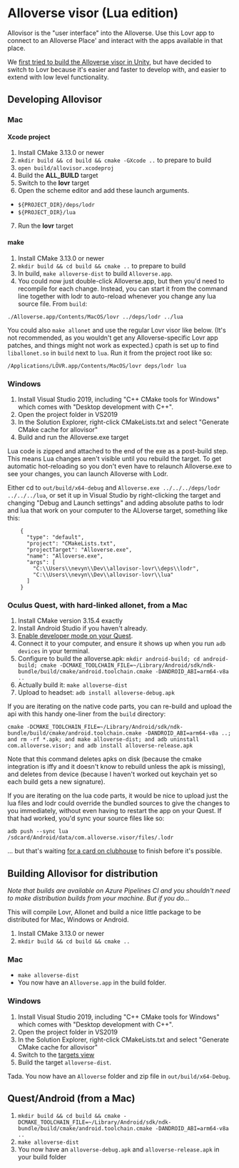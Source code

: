 # Alloverse visor (Lua edition)

Allovisor is the "user interface" into the Alloverse. Use this Lovr app to connect to an Alloverse Place' and interact with the apps available in that place.

We [first tried to build the Alloverse visor in Unity](https://github.com/alloverse/allovisor-unity),
but have decided to switch to Lovr because it's easier and faster to develop
with, and easier to extend with low level functionality.

## Developing Allovisor

### Mac

#### Xcode project

1. Install CMake 3.13.0 or newer
2. `mkdir build && cd build && cmake -GXcode ..` to prepare to build
3. `open build/allovisor.xcodeproj`
4. Build the **ALL_BUILD** target
5. Switch to the **lovr** target
6. Open the scheme editor and add these launch arguments. 
  - `${PROJECT_DIR}/deps/lodr`
  - `${PROJECT_DIR}/lua`
7. Run the **lovr** target

#### make

1. Install CMake 3.13.0 or newer
2. `mkdir build && cd build && cmake ..` to prepare to build
3. In build, `make alloverse-dist` to build `Alloverse.app`.
4. You could now just double-click Alloverse.app, but then you'd need to recompile
   for each change. Instead, you can start it from the command line together with
   lodr to auto-reload whenever you change any lua source file. From `build`:

`./Alloverse.app/Contents/MacOS/lovr ../deps/lodr ../lua`

You could also `make allonet` and use the regular Lovr visor like below. (It's not
recommended, as you wouldn't get any Alloverse-specific Lovr app patches, and things
might not work as expected.) cpath is set up to find
`liballonet.so` in `build` next to `lua`. Run it from the project root like so:

`/Applications/LÖVR.app/Contents/MacOS/lovr deps/lodr lua`

### Windows

1. Install Visual Studio 2019, including "C++ CMake tools for Windows" which comes with "Desktop development with C++".
2. Open the project folder in VS2019
3. In the Solution Explorer, right-click CMakeLists.txt and select "Generate CMake cache for allovisor"
4. Build and run the Alloverse.exe target

Lua code is zipped and attached to the end of the exe as a post-build step. This means Lua changes aren't
visible until you rebuild the target. To get automatic hot-reloading so you don't even have to relaunch
Alloverse.exe to see your changes, you can launch Alloverse with Lodr.

Either cd to `out/build/x64-debug` and `Alloverse.exe ../../../deps/lodr ../../../lua`, or set it up
in Visual Studio by right-clicking the target and changing "Debug and Launch settings" and adding
absolute paths to lodr and lua that work on your computer to the ALloverse target, something like this:

```
    {
      "type": "default",
      "project": "CMakeLists.txt",
      "projectTarget": "Alloverse.exe",
      "name": "Alloverse.exe",
      "args": [
        "C:\\Users\\nevyn\\Dev\\allovisor-lovr\\deps\\lodr",
        "C:\\Users\\nevyn\\Dev\\allovisor-lovr\\lua"
      ]
    }
```

### Oculus Quest, with hard-linked allonet, from a Mac

1. Install CMake version 3.15.4 exactly
2. Install Android Studio if you haven't already.
3. [Enable developer mode on your Quest](https://developer.oculus.com/documentation/quest/latest/concepts/mobile-device-setup-quest/).
4. Connect it to your computer, and ensure it shows up when you run `adb devices` in your terminal.
5. Configure to build the alloverse.apk: `mkdir android-build; cd android-build; cmake -DCMAKE_TOOLCHAIN_FILE=~/Library/Android/sdk/ndk-bundle/build/cmake/android.toolchain.cmake -DANDROID_ABI=arm64-v8a ..`
6. Actually build it: `make alloverse-dist`
7. Upload to headset: `adb install alloverse-debug.apk`

If you are iterating on the native code parts, you can re-build and upload the api with this handy one-liner
from the `build` directory:

`cmake -DCMAKE_TOOLCHAIN_FILE=~/Library/Android/sdk/ndk-bundle/build/cmake/android.toolchain.cmake -DANDROID_ABI=arm64-v8a ..; and rm -rf *.apk; and make alloverse-dist; and adb uninstall com.alloverse.visor; and adb install alloverse-release.apk`

Note that this command deletes apks on disk (because the cmake integration is iffy and it doesn't know
to rebuild unless the apk is missing), and deletes from device (because I haven't worked out keychain yet
so each build gets a new signature).

If you are iterating on the lua code parts, it would be nice to upload just the lua files and
lodr could override the bundled sources to give the changes to you immediately, without even
having to restart the app on your Quest. If that had worked, you'd sync your source files like so:

`adb push --sync lua /sdcard/Android/data/com.alloverse.visor/files/.lodr`

... but that's waiting [for a card on clubhouse](https://app.clubhouse.io/alloverse/story/168/get-lodr-to-work-on-android-for-custom-alloverse-debug-apk)
to finish before it's possible.

## Building Allovisor for distribution

_Note that builds are available on Azure Pipelines CI and you shouldn't need to make distribution builds from your machine. But if you do..._

This will compile Lovr, Allonet and build a nice little package to be distributed
for Mac, Windows or Android.

1. Install CMake 3.13.0 or newer
2. `mkdir build && cd build && cmake ..`

### Mac

- `make alloverse-dist`
- You now have an `Alloverse.app` in the build folder.

### Windows

1. Install Visual Studio 2019, including "C++ CMake tools for Windows" which comes with "Desktop development with C++".
2. Open the project folder in VS2019
3. In the Solution Explorer, right-click CMakeLists.txt and select "Generate CMake cache for allovisor"
4. Switch to the [targets view](https://docs.microsoft.com/en-us/cpp/build/cmake-projects-in-visual-studio?view=vs-2019#ide-integration)
5. Build the target `alloverse-dist`.

Tada. You now have an `Alloverse` folder and zip file in `out/build/x64-Debug`.

## Quest/Android (from a Mac)

1. `mkdir build && cd build && cmake -DCMAKE_TOOLCHAIN_FILE=~/Library/Android/sdk/ndk-bundle/build/cmake/android.toolchain.cmake -DANDROID_ABI=arm64-v8a ..`
2. `make alloverse-dist`
3. You now have an `alloverse-debug.apk` and `alloverse-release.apk` in your build folder
